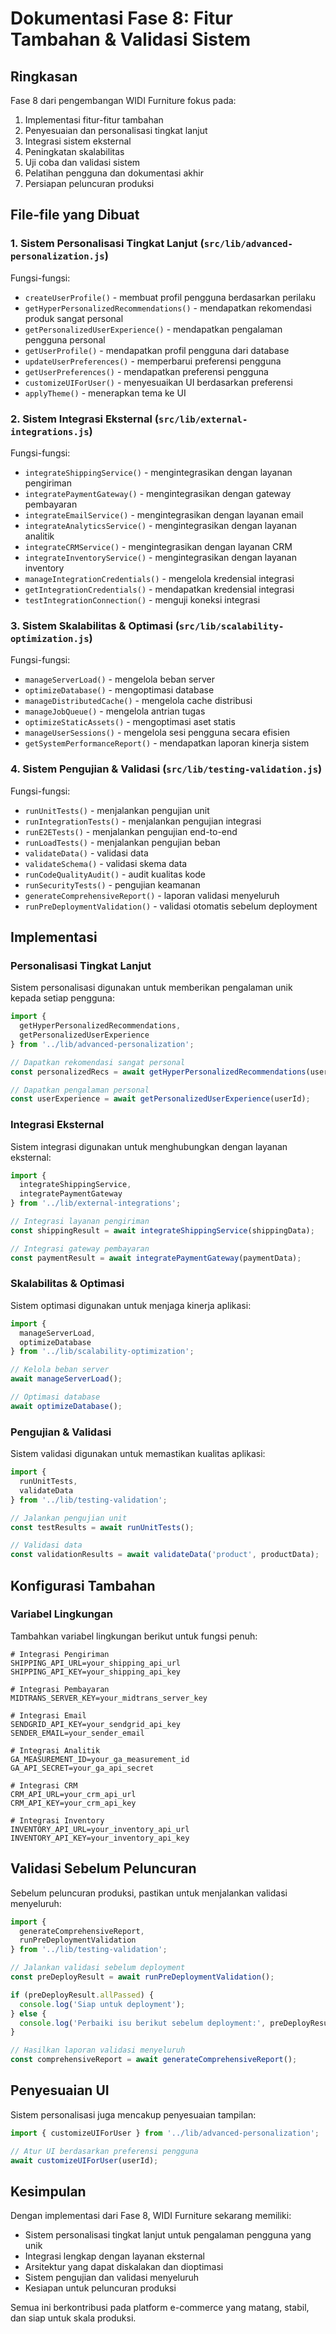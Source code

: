 # Dokumentasi Fase 8: Fitur Tambahan & Validasi Sistem

## Ringkasan

Fase 8 dari pengembangan WIDI Furniture fokus pada:

1. Implementasi fitur-fitur tambahan
2. Penyesuaian dan personalisasi tingkat lanjut
3. Integrasi sistem eksternal
4. Peningkatan skalabilitas
5. Uji coba dan validasi sistem
6. Pelatihan pengguna dan dokumentasi akhir
7. Persiapan peluncuran produksi

## File-file yang Dibuat

### 1. Sistem Personalisasi Tingkat Lanjut (`src/lib/advanced-personalization.js`)

Fungsi-fungsi:
- `createUserProfile()` - membuat profil pengguna berdasarkan perilaku
- `getHyperPersonalizedRecommendations()` - mendapatkan rekomendasi produk sangat personal
- `getPersonalizedUserExperience()` - mendapatkan pengalaman pengguna personal
- `getUserProfile()` - mendapatkan profil pengguna dari database
- `updateUserPreferences()` - memperbarui preferensi pengguna
- `getUserPreferences()` - mendapatkan preferensi pengguna
- `customizeUIForUser()` - menyesuaikan UI berdasarkan preferensi
- `applyTheme()` - menerapkan tema ke UI

### 2. Sistem Integrasi Eksternal (`src/lib/external-integrations.js`)

Fungsi-fungsi:
- `integrateShippingService()` - mengintegrasikan dengan layanan pengiriman
- `integratePaymentGateway()` - mengintegrasikan dengan gateway pembayaran
- `integrateEmailService()` - mengintegrasikan dengan layanan email
- `integrateAnalyticsService()` - mengintegrasikan dengan layanan analitik
- `integrateCRMService()` - mengintegrasikan dengan layanan CRM
- `integrateInventoryService()` - mengintegrasikan dengan layanan inventory
- `manageIntegrationCredentials()` - mengelola kredensial integrasi
- `getIntegrationCredentials()` - mendapatkan kredensial integrasi
- `testIntegrationConnection()` - menguji koneksi integrasi

### 3. Sistem Skalabilitas & Optimasi (`src/lib/scalability-optimization.js`)

Fungsi-fungsi:
- `manageServerLoad()` - mengelola beban server
- `optimizeDatabase()` - mengoptimasi database
- `manageDistributedCache()` - mengelola cache distribusi
- `manageJobQueue()` - mengelola antrian tugas
- `optimizeStaticAssets()` - mengoptimasi aset statis
- `manageUserSessions()` - mengelola sesi pengguna secara efisien
- `getSystemPerformanceReport()` - mendapatkan laporan kinerja sistem

### 4. Sistem Pengujian & Validasi (`src/lib/testing-validation.js`)

Fungsi-fungsi:
- `runUnitTests()` - menjalankan pengujian unit
- `runIntegrationTests()` - menjalankan pengujian integrasi
- `runE2ETests()` - menjalankan pengujian end-to-end
- `runLoadTests()` - menjalankan pengujian beban
- `validateData()` - validasi data
- `validateSchema()` - validasi skema data
- `runCodeQualityAudit()` - audit kualitas kode
- `runSecurityTests()` - pengujian keamanan
- `generateComprehensiveReport()` - laporan validasi menyeluruh
- `runPreDeploymentValidation()` - validasi otomatis sebelum deployment

## Implementasi

### Personalisasi Tingkat Lanjut

Sistem personalisasi digunakan untuk memberikan pengalaman unik kepada setiap pengguna:

```javascript
import { 
  getHyperPersonalizedRecommendations, 
  getPersonalizedUserExperience 
} from '../lib/advanced-personalization';

// Dapatkan rekomendasi sangat personal
const personalizedRecs = await getHyperPersonalizedRecommendations(userId);

// Dapatkan pengalaman personal
const userExperience = await getPersonalizedUserExperience(userId);
```

### Integrasi Eksternal

Sistem integrasi digunakan untuk menghubungkan dengan layanan eksternal:

```javascript
import { 
  integrateShippingService, 
  integratePaymentGateway 
} from '../lib/external-integrations';

// Integrasi layanan pengiriman
const shippingResult = await integrateShippingService(shippingData);

// Integrasi gateway pembayaran
const paymentResult = await integratePaymentGateway(paymentData);
```

### Skalabilitas & Optimasi

Sistem optimasi digunakan untuk menjaga kinerja aplikasi:

```javascript
import { 
  manageServerLoad, 
  optimizeDatabase 
} from '../lib/scalability-optimization';

// Kelola beban server
await manageServerLoad();

// Optimasi database
await optimizeDatabase();
```

### Pengujian & Validasi

Sistem validasi digunakan untuk memastikan kualitas aplikasi:

```javascript
import { 
  runUnitTests, 
  validateData 
} from '../lib/testing-validation';

// Jalankan pengujian unit
const testResults = await runUnitTests();

// Validasi data
const validationResults = await validateData('product', productData);
```

## Konfigurasi Tambahan

### Variabel Lingkungan

Tambahkan variabel lingkungan berikut untuk fungsi penuh:

```env
# Integrasi Pengiriman
SHIPPING_API_URL=your_shipping_api_url
SHIPPING_API_KEY=your_shipping_api_key

# Integrasi Pembayaran
MIDTRANS_SERVER_KEY=your_midtrans_server_key

# Integrasi Email
SENDGRID_API_KEY=your_sendgrid_api_key
SENDER_EMAIL=your_sender_email

# Integrasi Analitik
GA_MEASUREMENT_ID=your_ga_measurement_id
GA_API_SECRET=your_ga_api_secret

# Integrasi CRM
CRM_API_URL=your_crm_api_url
CRM_API_KEY=your_crm_api_key

# Integrasi Inventory
INVENTORY_API_URL=your_inventory_api_url
INVENTORY_API_KEY=your_inventory_api_key
```

## Validasi Sebelum Peluncuran

Sebelum peluncuran produksi, pastikan untuk menjalankan validasi menyeluruh:

```javascript
import { 
  generateComprehensiveReport, 
  runPreDeploymentValidation 
} from '../lib/testing-validation';

// Jalankan validasi sebelum deployment
const preDeployResult = await runPreDeploymentValidation();

if (preDeployResult.allPassed) {
  console.log('Siap untuk deployment');
} else {
  console.log('Perbaiki isu berikut sebelum deployment:', preDeployResult.validationSteps);
}

// Hasilkan laporan validasi menyeluruh
const comprehensiveReport = await generateComprehensiveReport();
```

## Penyesuaian UI

Sistem personalisasi juga mencakup penyesuaian tampilan:

```javascript
import { customizeUIForUser } from '../lib/advanced-personalization';

// Atur UI berdasarkan preferensi pengguna
await customizeUIForUser(userId);
```

## Kesimpulan

Dengan implementasi dari Fase 8, WIDI Furniture sekarang memiliki:

- Sistem personalisasi tingkat lanjut untuk pengalaman pengguna yang unik
- Integrasi lengkap dengan layanan eksternal
- Arsitektur yang dapat diskalakan dan dioptimasi
- Sistem pengujian dan validasi menyeluruh
- Kesiapan untuk peluncuran produksi

Semua ini berkontribusi pada platform e-commerce yang matang, stabil, dan siap untuk skala produksi.